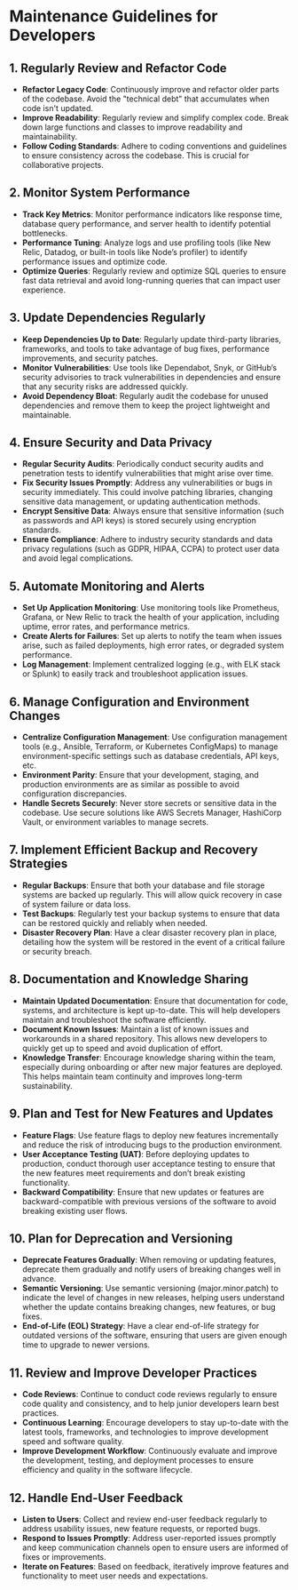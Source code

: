 # Maintenance Guidelines for Developers

## 1. Regularly Review and Refactor Code
- **Refactor Legacy Code**: Continuously improve and refactor older parts of the codebase. Avoid the "technical debt" that accumulates when code isn't updated.
- **Improve Readability**: Regularly review and simplify complex code. Break down large functions and classes to improve readability and maintainability.
- **Follow Coding Standards**: Adhere to coding conventions and guidelines to ensure consistency across the codebase. This is crucial for collaborative projects.

## 2. Monitor System Performance
- **Track Key Metrics**: Monitor performance indicators like response time, database query performance, and server health to identify potential bottlenecks.
- **Performance Tuning**: Analyze logs and use profiling tools (like New Relic, Datadog, or built-in tools like Node’s profiler) to identify performance issues and optimize code.
- **Optimize Queries**: Regularly review and optimize SQL queries to ensure fast data retrieval and avoid long-running queries that can impact user experience.

## 3. Update Dependencies Regularly
- **Keep Dependencies Up to Date**: Regularly update third-party libraries, frameworks, and tools to take advantage of bug fixes, performance improvements, and security patches.
- **Monitor Vulnerabilities**: Use tools like Dependabot, Snyk, or GitHub’s security advisories to track vulnerabilities in dependencies and ensure that any security risks are addressed quickly.
- **Avoid Dependency Bloat**: Regularly audit the codebase for unused dependencies and remove them to keep the project lightweight and maintainable.

## 4. Ensure Security and Data Privacy
- **Regular Security Audits**: Periodically conduct security audits and penetration tests to identify vulnerabilities that might arise over time.
- **Fix Security Issues Promptly**: Address any vulnerabilities or bugs in security immediately. This could involve patching libraries, changing sensitive data management, or updating authentication methods.
- **Encrypt Sensitive Data**: Always ensure that sensitive information (such as passwords and API keys) is stored securely using encryption standards.
- **Ensure Compliance**: Adhere to industry security standards and data privacy regulations (such as GDPR, HIPAA, CCPA) to protect user data and avoid legal complications.

## 5. Automate Monitoring and Alerts
- **Set Up Application Monitoring**: Use monitoring tools like Prometheus, Grafana, or New Relic to track the health of your application, including uptime, error rates, and performance metrics.
- **Create Alerts for Failures**: Set up alerts to notify the team when issues arise, such as failed deployments, high error rates, or degraded system performance.
- **Log Management**: Implement centralized logging (e.g., with ELK stack or Splunk) to easily track and troubleshoot application issues.

## 6. Manage Configuration and Environment Changes
- **Centralize Configuration Management**: Use configuration management tools (e.g., Ansible, Terraform, or Kubernetes ConfigMaps) to manage environment-specific settings such as database credentials, API keys, etc.
- **Environment Parity**: Ensure that your development, staging, and production environments are as similar as possible to avoid configuration discrepancies.
- **Handle Secrets Securely**: Never store secrets or sensitive data in the codebase. Use secure solutions like AWS Secrets Manager, HashiCorp Vault, or environment variables to manage secrets.

## 7. Implement Efficient Backup and Recovery Strategies
- **Regular Backups**: Ensure that both your database and file storage systems are backed up regularly. This will allow quick recovery in case of system failure or data loss.
- **Test Backups**: Regularly test your backup systems to ensure that data can be restored quickly and reliably when needed.
- **Disaster Recovery Plan**: Have a clear disaster recovery plan in place, detailing how the system will be restored in the event of a critical failure or security breach.

## 8. Documentation and Knowledge Sharing
- **Maintain Updated Documentation**: Ensure that documentation for code, systems, and architecture is kept up-to-date. This will help developers maintain and troubleshoot the software efficiently.
- **Document Known Issues**: Maintain a list of known issues and workarounds in a shared repository. This allows new developers to quickly get up to speed and avoid duplication of effort.
- **Knowledge Transfer**: Encourage knowledge sharing within the team, especially during onboarding or after new major features are deployed. This helps maintain team continuity and improves long-term sustainability.

## 9. Plan and Test for New Features and Updates
- **Feature Flags**: Use feature flags to deploy new features incrementally and reduce the risk of introducing bugs to the production environment.
- **User Acceptance Testing (UAT)**: Before deploying updates to production, conduct thorough user acceptance testing to ensure that the new features meet requirements and don’t break existing functionality.
- **Backward Compatibility**: Ensure that new updates or features are backward-compatible with previous versions of the software to avoid breaking existing user flows.

## 10. Plan for Deprecation and Versioning
- **Deprecate Features Gradually**: When removing or updating features, deprecate them gradually and notify users of breaking changes well in advance.
- **Semantic Versioning**: Use semantic versioning (major.minor.patch) to indicate the level of changes in new releases, helping users understand whether the update contains breaking changes, new features, or bug fixes.
- **End-of-Life (EOL) Strategy**: Have a clear end-of-life strategy for outdated versions of the software, ensuring that users are given enough time to upgrade to newer versions.

## 11. Review and Improve Developer Practices
- **Code Reviews**: Continue to conduct code reviews regularly to ensure code quality and consistency, and to help junior developers learn best practices.
- **Continuous Learning**: Encourage developers to stay up-to-date with the latest tools, frameworks, and technologies to improve development speed and software quality.
- **Improve Development Workflow**: Continuously evaluate and improve the development, testing, and deployment processes to ensure efficiency and quality in the software lifecycle.

## 12. Handle End-User Feedback
- **Listen to Users**: Collect and review end-user feedback regularly to address usability issues, new feature requests, or reported bugs.
- **Respond to Issues Promptly**: Address user-reported issues promptly and keep communication channels open to ensure users are informed of fixes or improvements.
- **Iterate on Features**: Based on feedback, iteratively improve features and functionality to meet user needs and expectations.

